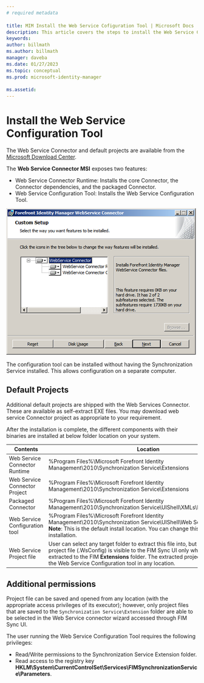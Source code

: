 ```yaml
---
# required metadata

title: MIM Install the Web Service Cofiguration Tool | Microsoft Docs
description: This article covers the steps to install the Web Service Configuration Tool.
keywords:
author: billmath
ms.author: billmath
manager: daveba
ms.date: 01/27/2023
ms.topic: conceptual
ms.prod: microsoft-identity-manager

ms.assetid: 
---
```


# Install the Web Service Configuration Tool

The Web Service Connector and default projects are available from the [Microsoft Download Center](https://www.microsoft.com/en-us/download/details.aspx?id=51495).

The **Web Service Connector MSI** exposes two features:

- Web Service Connector Runtime: Installs the core Connector, the Connector dependencies, and the packaged Connector.
- Web Service Configuration Tool: Installs the Web Service Configuration Tool.

![Installation wizard connector options](media/microsoft-identity-manager-2016-ma-ws-install/connector-installation-options.png)

The configuration tool can be installed without having the Synchronization
Service installed. This allows configuration on a separate computer.

## Default Projects

Additional default projects are shipped with the Web Services Connector. These are available as self-extract EXE files. You may download web service Connector project as appropriate to your requirement.

After the installation is complete, the different components with their binaries are installed at below folder location on your system.

| Contents | Location |
|---|---|
| Web Service Connector Runtime           | %Program Files%\\Microsoft Forefront Identity Management\\2010\\Synchronization&nbsp;Service\\Extensions |
| Web Service Connector Project           | %Program Files%\\Microsoft Forefront Identity Management\\2010\\Synchronization&nbsp;Service\\Extensions |
| Packaged Connector                      | %Program Files%\\Microsoft Forefront Identity Management\\2010\\Synchronization&nbsp;Service\\UIShell\\XMLs\\PackagedMAs |
| Web Service Configuration tool          | %Program Files%\\Microsoft Forefront Identity Management\\2010\\Synchronization&nbsp;Service\\UIShell\\Web&nbsp;Service&nbsp;Configuration <br/>**Note**: This is the default install location. You can change this location during the installation. |
| Web Service Project file                | User can select any target folder to extract this file into, but the extracted project file (.WsConfig) is visible to the FIM Sync UI only when the project file is extracted to the FIM **Extensions** folder. The extracted project file is visible to the Web Service Configuration tool in any location. |


## Additional permissions

Project file can be saved and opened from any location (with the appropriate access privileges of its executor); however, only project files that are saved to the `Synchronization Service\Extension` folder are able to be selected in the Web Service connector wizard accessed through FIM Sync UI.

The user running the Web Service Configuration Tool requires the following privileges:

- Read/Write permissions to the Synchronization Service Extension folder.
- Read access to the registry key **HKLM\\System\\CurrentControlSet\\Services\\FIMSynchronizationService\\Parameters**.
